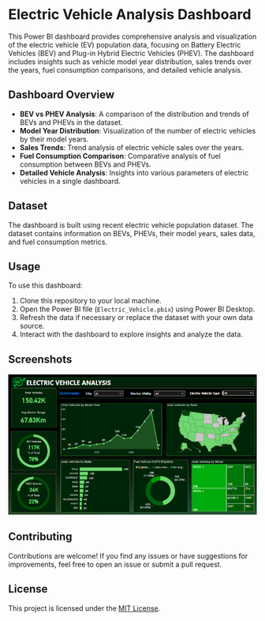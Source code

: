 # Electric Vehicle Analysis Dashboard

This Power BI dashboard provides comprehensive analysis and visualization of the electric vehicle (EV) population data, focusing on Battery Electric Vehicles (BEV) and Plug-in Hybrid Electric Vehicles (PHEV). The dashboard includes insights such as vehicle model year distribution, sales trends over the years, fuel consumption comparisons, and detailed vehicle analysis.

## Dashboard Overview

- **BEV vs PHEV Analysis**: A comparison of the distribution and trends of BEVs and PHEVs in the dataset.
- **Model Year Distribution**: Visualization of the number of electric vehicles by their model years.
- **Sales Trends**: Trend analysis of electric vehicle sales over the years.
- **Fuel Consumption Comparison**: Comparative analysis of fuel consumption between BEVs and PHEVs.
- **Detailed Vehicle Analysis**: Insights into various parameters of electric vehicles in a single dashboard.

## Dataset

The dashboard is built using recent electric vehicle population dataset. The dataset contains information on BEVs, PHEVs, their model years, sales data, and fuel consumption metrics.

## Usage

To use this dashboard:

1. Clone this repository to your local machine.
2. Open the Power BI file (`Electric_Vehicle.pbix`) using Power BI Desktop.
3. Refresh the data if necessary or replace the dataset with your own data source.
4. Interact with the dashboard to explore insights and analyze the data.

## Screenshots

![Electric Vehicle Analysis Dashboard](Screenshot.png)


## Contributing

Contributions are welcome! If you find any issues or have suggestions for improvements, feel free to open an issue or submit a pull request.

## License

This project is licensed under the [MIT License](LICENSE).
